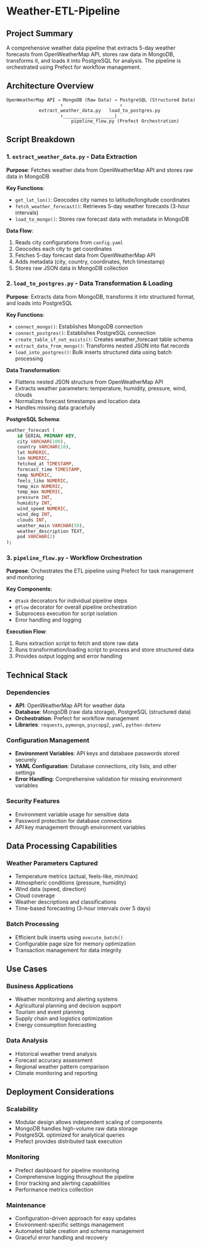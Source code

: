 # Weather-ETL-Pipeline

## Project Summary
A comprehensive weather data pipeline that extracts 5-day weather forecasts from OpenWeatherMap API, stores raw data in MongoDB, transforms it, and loads it into PostgreSQL for analysis. The pipeline is orchestrated using Prefect for workflow management.

## Architecture Overview

```
OpenWeatherMap API → MongoDB (Raw Data) → PostgreSQL (Structured Data)
                    ↑                     ↑
            extract_weather_data.py   load_to_postgres.py
                    ↑___________________|
                        pipeline_flow.py (Prefect Orchestration)
```

## Script Breakdown

### 1. `extract_weather_data.py` - Data Extraction
**Purpose**: Fetches weather data from OpenWeatherMap API and stores raw data in MongoDB

**Key Functions**:
- `get_lat_lon()`: Geocodes city names to latitude/longitude coordinates
- `fetch_weather_forecast()`: Retrieves 5-day weather forecasts (3-hour intervals)
- `load_to_mongo()`: Stores raw forecast data with metadata in MongoDB

**Data Flow**:
1. Reads city configurations from `config.yaml`
2. Geocodes each city to get coordinates
3. Fetches 5-day forecast data from OpenWeatherMap API
4. Adds metadata (city, country, coordinates, fetch timestamp)
5. Stores raw JSON data in MongoDB collection

### 2. `load_to_postgres.py` - Data Transformation & Loading
**Purpose**: Extracts data from MongoDB, transforms it into structured format, and loads into PostgreSQL

**Key Functions**:
- `connect_mongo()`: Establishes MongoDB connection
- `connect_postgres()`: Establishes PostgreSQL connection
- `create_table_if_not_exists()`: Creates weather_forecast table schema
- `extract_data_from_mongo()`: Transforms nested JSON into flat records
- `load_into_postgres()`: Bulk inserts structured data using batch processing

**Data Transformation**:
- Flattens nested JSON structure from OpenWeatherMap API
- Extracts weather parameters: temperature, humidity, pressure, wind, clouds
- Normalizes forecast timestamps and location data
- Handles missing data gracefully

**PostgreSQL Schema**:
```sql
weather_forecast (
    id SERIAL PRIMARY KEY,
    city VARCHAR(100),
    country VARCHAR(10),
    lat NUMERIC,
    lon NUMERIC,
    fetched_at TIMESTAMP,
    forecast_time TIMESTAMP,
    temp NUMERIC,
    feels_like NUMERIC,
    temp_min NUMERIC,
    temp_max NUMERIC,
    pressure INT,
    humidity INT,
    wind_speed NUMERIC,
    wind_deg INT,
    clouds INT,
    weather_main VARCHAR(50),
    weather_description TEXT,
    pod VARCHAR(2)
);
```

### 3. `pipeline_flow.py` - Workflow Orchestration
**Purpose**: Orchestrates the ETL pipeline using Prefect for task management and monitoring

**Key Components**:
- `@task` decorators for individual pipeline steps
- `@flow` decorator for overall pipeline orchestration
- Subprocess execution for script isolation
- Error handling and logging

**Execution Flow**:
1. Runs extraction script to fetch and store raw data
2. Runs transformation/loading script to process and store structured data
3. Provides output logging and error handling

## Technical Stack

### Dependencies
- **API**: OpenWeatherMap API for weather data
- **Database**: MongoDB (raw data storage), PostgreSQL (structured data)
- **Orchestration**: Prefect for workflow management
- **Libraries**: `requests`, `pymongo`, `psycopg2`, `yaml`, `python-dotenv`

### Configuration Management
- **Environment Variables**: API keys and database passwords stored securely
- **YAML Configuration**: Database connections, city lists, and other settings
- **Error Handling**: Comprehensive validation for missing environment variables

### Security Features
- Environment variable usage for sensitive data
- Password protection for database connections
- API key management through environment variables

## Data Processing Capabilities

### Weather Parameters Captured
- Temperature metrics (actual, feels-like, min/max)
- Atmospheric conditions (pressure, humidity)
- Wind data (speed, direction)
- Cloud coverage
- Weather descriptions and classifications
- Time-based forecasting (3-hour intervals over 5 days)

### Batch Processing
- Efficient bulk inserts using `execute_batch()`
- Configurable page size for memory optimization
- Transaction management for data integrity

## Use Cases

### Business Applications
- Weather monitoring and alerting systems
- Agricultural planning and decision support
- Tourism and event planning
- Supply chain and logistics optimization
- Energy consumption forecasting

### Data Analysis
- Historical weather trend analysis
- Forecast accuracy assessment
- Regional weather pattern comparison
- Climate monitoring and reporting

## Deployment Considerations

### Scalability
- Modular design allows independent scaling of components
- MongoDB handles high-volume raw data storage
- PostgreSQL optimized for analytical queries
- Prefect provides distributed task execution

### Monitoring
- Prefect dashboard for pipeline monitoring
- Comprehensive logging throughout the pipeline
- Error tracking and alerting capabilities
- Performance metrics collection

### Maintenance
- Configuration-driven approach for easy updates
- Environment-specific settings management
- Automated table creation and schema management
- Graceful error handling and recovery
